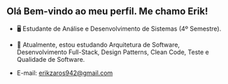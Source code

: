 ## Olá Bem-vindo ao meu perfil. Me chamo Erik!

- 🖥️  Estudante de Análise e Desenvolvimento de Sistemas (4º Semestre).

- 🌱 Atualmente, estou estudando Arquitetura de Software, Desenvolvimento Full-Stack, Design Patterns, Clean Code, Teste e Qualidade de Software.
  
- E-mail: erikzaros942@gmail.com

<br>
